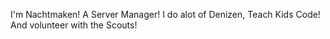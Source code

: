 I'm Nachtmaken!
A Server Manager!
I do alot of Denizen, Teach Kids Code!
And volunteer with the Scouts!
